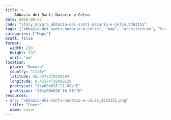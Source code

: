 ```yaml
---
title: > 
    Abbazia dei Santi Nazario e Celso
date: 2018-09-27
code: "italy_novara_abbazia-dei-santi-nazario-e-celso_3362151"
tags: ["abbazia-dei-santi-nazario-e-celso", "map", "architecture", "buildings", "Novara", "Italy"]
categories: ["Maps"]
draft: false
format:
  width: 210
  height: 297
  unit: 'mm'
location:
  place: "Novara"
  country: "Italy"
  latitude: 45.4378370395504
  longitude: 8.42274728090229
  prettyLat: "8\u00b025'21.89\"E"
  prettyLon: "45\u00b026'16.21\"N"
resources:
- src: "abbazia-dei-santi-nazario-e-celso_3362151.png"
  title: "Cover"
  name: cover
---
```

